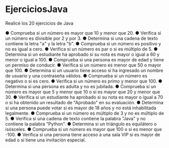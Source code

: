 # EjerciciosJava

Realicé los 20 ejercicios de Java

● Comprueba si un número es mayor que 10 y menor que 20.
● Verifica si un número es divisible por 2 y por 3.
● Determina si una cadena de texto contiene la letra "a" y la letra "b".
● Comprueba si un número es positivo y no es igual a cero.
● Verifica si un número es par o si es múltiplo de 5.
● Determina si un estudiante ha aprobado si su nota es mayor o igual a 60 y menor o
igual a 100.
● Comprueba si una persona es mayor de edad y tiene un permiso de conducir.
● Verifica si un número es menor que 50 o mayor que 100.
● Determina si un usuario tiene acceso si ha ingresado un nombre de usuario y una
contraseña válidos.
● Comprueba si un número es negativo o si es cero.
● Verifica si un número es primo y menor que 100.
● Determina si una persona es adulta y no es jubilada.
● Comprueba si un número es mayor que 5 y menor que 10 o si es mayor que 20 y
menor que 30.
● Verifica si un estudiante ha aprobado si su nota es mayor o igual a 70 o si ha
obtenido un resultado de "Aprobado" en su evaluación.
● Determina si una persona puede votar si es mayor de 18 años y no está inhabilitada
legalmente.
● Comprueba si un número es múltiplo de 3 y no es múltiplo de 5.
● Verifica si una cadena de texto contiene la palabra "Java" y no contiene la palabra
"Python".
● Determina si un triángulo es equilátero o isósceles.
● Comprueba si un número es mayor que 100 o si es menor que -100.
● Verifica si una persona tiene acceso a una sala VIP si es mayor de edad o si tiene
una invitación especial.
